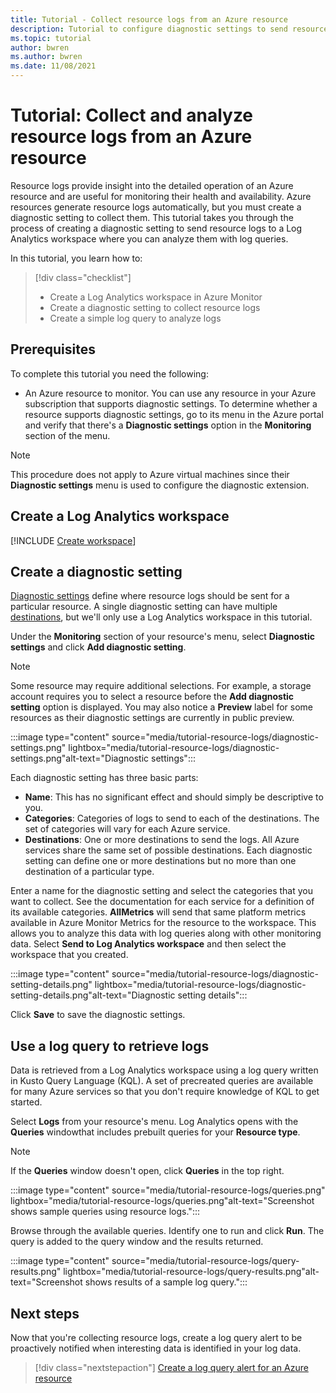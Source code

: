 ```yaml
---
title: Tutorial - Collect resource logs from an Azure resource
description: Tutorial to configure diagnostic settings to send resource logs from an Azure resource io a Log Analytics workspace where they can be analyzed with a log query.
ms.topic: tutorial
author: bwren
ms.author: bwren
ms.date: 11/08/2021
---
```


# Tutorial: Collect and analyze resource logs from an Azure resource
Resource logs provide insight into the detailed operation of an Azure resource and are useful for monitoring their health and availability. Azure resources generate resource logs automatically, but you must create a diagnostic setting to collect them. This tutorial takes you through the process of creating a diagnostic setting to send resource logs to a Log Analytics workspace where you can analyze them with log queries.

In this tutorial, you learn how to:

> [!div class="checklist"]
> * Create a Log Analytics workspace in Azure Monitor
> * Create a diagnostic setting to collect resource logs 
> * Create a simple log query to analyze logs


## Prerequisites

To complete this tutorial you need the following: 

- An Azure resource to monitor. You can use any resource in your Azure subscription that supports diagnostic settings. To determine whether a resource supports diagnostic settings, go to its menu in the Azure portal and verify that there's a **Diagnostic settings** option in the **Monitoring** section of the menu.


> [!NOTE]
> This procedure does not apply to Azure virtual machines since their **Diagnostic settings** menu is used to configure the diagnostic extension.

## Create a Log Analytics workspace
[!INCLUDE [Create workspace](../../../includes/azure-monitor-tutorial-workspace.md)]

## Create a diagnostic setting
[Diagnostic settings](../essentials/diagnostic-settings.md) define where resource logs should be sent for a particular resource. A single diagnostic setting can have multiple [destinations](../essentials/diagnostic-settings.md#destinations), but we'll only use a Log Analytics workspace in this tutorial.

Under the **Monitoring** section of your resource's menu, select **Diagnostic settings** and click **Add diagnostic setting**.

> [!NOTE]
> Some resource may require additional selections. For example, a storage account requires you to select a resource before the **Add diagnostic setting** option is displayed. You may also notice a **Preview** label for some resources as their diagnostic settings are currently in public preview.

:::image type="content" source="media/tutorial-resource-logs/diagnostic-settings.png" lightbox="media/tutorial-resource-logs/diagnostic-settings.png"alt-text="Diagnostic settings":::


Each diagnostic setting has three basic parts:
 
   - **Name**: This has no significant effect and should simply be descriptive to you.
   - **Categories**: Categories of logs to send to each of the destinations. The set of categories will vary for each Azure service.
   - **Destinations**: One or more destinations to send the logs. All Azure services share the same set of possible destinations. Each diagnostic setting can define one or more destinations but no more than one destination of a particular type. 

Enter a name for the diagnostic setting and select the categories that you want to collect. See the documentation for each service for a definition of its available categories. **AllMetrics** will send that same platform metrics available in Azure Monitor Metrics for the resource to the workspace. This allows you to analyze this data with log queries along with other monitoring data. Select **Send to Log Analytics workspace** and then select the workspace that you created. 

:::image type="content" source="media/tutorial-resource-logs/diagnostic-setting-details.png" lightbox="media/tutorial-resource-logs/diagnostic-setting-details.png"alt-text="Diagnostic setting details":::

Click **Save** to save the diagnostic settings.

    
 
 ## Use a log query to retrieve logs
Data is retrieved from a Log Analytics workspace using a log query written in Kusto Query Language (KQL). A set of precreated queries are available for many Azure services so that you don't require knowledge of KQL to get started.

Select **Logs** from your resource's menu. Log Analytics opens with the **Queries** windowthat includes  prebuilt queries for your **Resource type**. 

> [!NOTE]
> If the **Queries** window doesn't open, click **Queries** in the top right. 

:::image type="content" source="media/tutorial-resource-logs/queries.png" lightbox="media/tutorial-resource-logs/queries.png"alt-text="Screenshot shows sample queries using resource logs.":::


Browse through the available queries. Identify one to run and click **Run**. The query is added to the query window and the results returned.

:::image type="content" source="media/tutorial-resource-logs/query-results.png" lightbox="media/tutorial-resource-logs/query-results.png"alt-text="Screenshot shows results of a sample log query.":::

## Next steps
Now that you're collecting resource logs, create a log query alert to be proactively notified when interesting data is identified in your log data.

> [!div class="nextstepaction"]
> [Create a log query alert for an Azure resource](../alerts/tutorial-log-alert.md)
